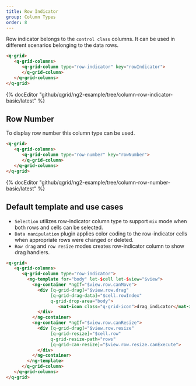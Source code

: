 ```yaml
---
title: Row Indicator
group: Column Types
order: 8
---
```


Row indicator belongs to the `control class` columns. It can be used in different scenarios belonging to the data rows.

```html
<q-grid>
   <q-grid-columns>
      <q-grid-column type="row-indicator" key="rowIndicator">
      </q-grid-column>
   </q-grid-columns>
</q-grid>
```

{% docEditor "github/qgrid/ng2-example/tree/column-row-indicator-basic/latest" %}

## Row Number

To display row number this column type can be used.

```html
<q-grid>
   <q-grid-columns>
      <q-grid-column type="row-number" key="rowNumber">
      </q-grid-column>
   </q-grid-columns>
</q-grid>
```

{% docEditor "github/qgrid/ng2-example/tree/column-row-number-basic/latest" %}

## Default template and use cases

 * `Selection` utilizes row-indicator column type to support `mix` mode when both rows and cells can be selected. 
 * `Data manipulation` plugin applies color coding to the row-indicator cells when appropriate rows were changed or deleted. 
 * `Row drag` and `row resize` modes creates row-indicator column to show drag handlers.

```html
<q-grid>
   <q-grid-columns>
      <q-grid-column type="row-indicator">
        <ng-template for="body" let-$cell let-$view="$view">	
          <ng-container *ngIf="$view.row.canMove">
            <div [q-grid-drag]="$view.row.drag"
                 [q-grid-drag-data]="$cell.rowIndex"
                 q-grid-drop-area="body">
                    <mat-icon class="q-grid-icon">drag_indicator</mat-icon>
            </div>
          </ng-container>
          <ng-container *ngIf="$view.row.canResize">
            <div [q-grid-drag]="$view.row.resize"
                 [q-grid-resize]="$cell.row"
                 q-grid-resize-path="rows"
                 [q-grid-can-resize]="$view.row.resize.canExecute">
            </div>
          </ng-container>         
        </ng-template>
      </q-grid-column>
   </q-grid-columns>
</q-grid>
```